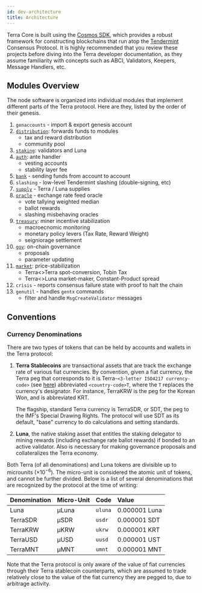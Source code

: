 ```yaml
---
id: dev-architecture
title: Architecture
---
```


Terra Core is built using the [Cosmos SDK](https://cosmos.network/sdk), which provides a robust framework for constructing blockchains that run atop the [Tendermint](https://tendermint.com/) Consensus Protocol. It is highly recommended that you review these projects before diving into the Terra developer documentation, as they assume familiarity with concepts such as ABCI, Validators, Keepers, Message Handlers, etc.

## Modules Overview

The node software is organized into individual modules that implement different parts of the Terra protocol. Here are they, listed by the order of their genesis.

1. `genaccounts` - import & export genesis account
2. [`distribution`](dev-spec-distribution.md): forwards funds to modules
    - tax and reward distribution
    - community pool
3. [`staking`](dev-spec-staking.md): validators and Luna
4. [`auth`](dev-spec-auth.md): ante handler
    - vesting accounts
    - stability layer fee
5. [`bank`](dev-spec-bank.md) - sending funds from account to account
6. `slashing` - low-level Tendermint slashing (double-signing, etc)
7. [`supply`](dev-spec-supply.md) - Terra / Luna supplies
8. [`oracle`](dev-spec-oracle.md) - exchange rate feed oracle
    - vote tallying weighted median
    - ballot rewards
    - slashing misbehaving oracles
9. [`treasury`](dev-spec-treasury.md): miner incentive stabilization
    - macroecnomic monitoring
    - monetary policy levers (Tax Rate, Reward Weight)
    - seigniorage settlement
10. [`gov`](dev-spec-governance.md): on-chain governance
    - proposals
    - parameter updating
11. [`market`](dev-spec-market.md): price-stabilization
    - Terra<>Terra spot-conversion, Tobin Tax
    - Terra<>Luna market-maker, Constant-Product spread
12. `crisis` - reports consensus failure state with proof to halt the chain
13. `genutil` - handles `gentx` commands
    - filter and handle `MsgCreateValidator` messages

## Conventions

### Currency Denominations

There are two types of tokens that can be held by accounts and wallets in the Terra protocol:

1) **Terra Stablecoins** are transactional assets that are track the exchange rate of various fiat currencies. By convention, given a fiat currency, the Terra peg that corresponds to it is Terra-`<3-letter ISO4217 currency-code>` (see [here](https://www.xe.com/iso4217.php)) abbreviated `<country-code>T`, where the `T` replaces the currency's designator. For instance, TerraKRW is the peg for the Korean Won, and is abbreviated KRT.

    The flagship, standard Terra currency is TerraSDR, or SDT, the peg to the IMF's Special Drawing Rights. The protocol will use SDT as its default, "base" currency to do calculations and setting standards. 

2) **Luna**, the native staking asset that entitles the staking delegator to mining rewards (including exchange rate ballot rewards) if bonded to an active validator. Also is necessary for making governance proposals and collateralizes the Terra economy.

Both Terra (of all denominations) and Luna tokens are divisible up to microunits ($\times 10^{-6}$). The micro-unit is considered the atomic unit of tokens, and cannot be further divided. Below is a list of several denominations that are recognized by the protocol at the time of writing:

| Denomination | Micro-Unit | Code | Value |
| :-- | :-- | :-- | :-- |
| Luna | µLuna | `uluna` | 0.000001 Luna |
| TerraSDR | µSDR | `usdr` | 0.000001 SDT |
| TerraKRW | µKRW | `ukrw` | 0.000001 KRT |
| TerraUSD | µUSD | `uusd` | 0.000001 UST |
| TerraMNT | µMNT | `umnt` | 0.000001 MNT |

Note that the Terra protocol is only aware of the value of fiat currencies through their Terra stablecoin counterparts, which are assumed to trade relatively close to the value of the fiat currency they are pegged to, due to arbitrage activity.